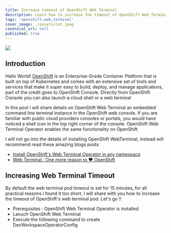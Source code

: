 ```yaml
---
title: Increase timeout of OpenShift Web Terminal 
description: Learn how to increase the timeout of OpenShift Web Terminal from 15 minutes to any time you want.
tags: 'openshift,web,terminal'
cover_image: ./assets/cat.jpeg
canonical_url: null
published: true
---
```

![](https://developers.redhat.com/sites/default/files/styles/article_feature/public/blog/2020/09/WebTerminal_TechPreview_1x.png)
## Introduction

Hello World!
[OpenShift](https://short.ksingh.in/rhd-openshift) is an Enterprise-Grade Container Platform that is built on top of Kubernetes and comes with an extensive set of tools and services that make it super easy to build, deploy, and manage applications, part of the credit goes to OpenShift Console. Directly from OpenShift Console you can also launch a cloud shell or a web terminal

In this post i will share details on OpenShift Web Terminal an embedded command line terminal instance in the OpenShift web console. If you are familiar with public cloud providers consoles or portals, you would have noticed a shell icon in the top right corner of the console. OpenShift Web Terminal Operator enables the same functionality on OpenShift. 

I will not go into the details of installing OpenShift WebTerminal, instead will recommend read  these amazing blogs posts

- [Install OpenShift's Web Terminal Operator in any namespace](https://short.ksingh.in/ocpwebterminal)
- [Web Terminal : One more reason to ❤️ OpenShift](https://ksingh7.medium.com/web-terminal-one-more-reason-to-%EF%B8%8F-openshift-38b640e8c6b)

## Increasing Web Terminal Timeout

By default the web terminal pod timeout is set for 15 minutes, for all practical reasons i found it too short. I will share with you how to increase the timeout of OpenShift's web terminal pod. Let's go !!

- Prerequisites : OpenShift Web Terminal Operator is installed
- Lanuch OpenShift Web Terminal
- Execute the following command to create DevWorkspaceOperatorConfig